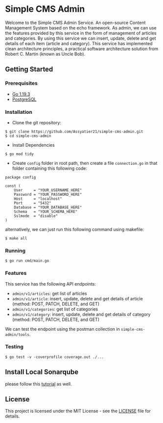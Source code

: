 # Simple CMS Admin

Welcome to the Simple CMS Admin Service. An open-source Content Management System based on the echo framework. As admin, we can use the features provided by this service in the form of management of articles and categories. By using this service we can insert, update, delete and get details of each item (article and category). This service has implemented clean architecture principles, a practical software architecture solution from Robert C. Martin (known as Uncle Bob).

## Getting Started

### Prerequisites

- [Go 1.19.3](https://go.dev/dl/)
- [PostgreSQL](https://www.postgresql.org/download/)

### Installation

- Clone the git repository:

```
$ git clone https://github.com/Assyatier21/simple-cms-admin.git
$ cd simple-cms-admin
```

- Install Dependencies

```
$ go mod tidy
```

- Create `config` folder in root path, then create a file `connection.go` in that folder containing this following code:

```
package config

const (
	User     = "YOUR_USERNAME_HERE"
	Password = "YOUR_PASSWORD_HERE"
	Host     = "localhost"
	Port     = "5432"
	Database = "YOUR_DATABASE_HERE"
	Schema   = "YOUR_SCHEMA_HERE"
	Sslmode  = "disable"
)
```

alternatively, we can just run this following command using makefile:

```
$ make all
```

### Running

```
$ go run cmd/main.go
```

### Features

This service has the following API endpoints:

- `admin/v1/articles`: get list of articles
- `admin/v1/article`: insert, update, delete and get details of article (method: POST, PATCH, DELETE, and GET)
- `admin/v1/categories`: get list of categories
- `admin/v1/category`: insert, update, delete and get details of category (method: POST, PATCH, DELETE, and GET)

We can test the endpoint using the postman collection in `simple-cms-admin/tools`.

### Testing

```
$ go test -v -coverprofile coverage.out ./...
```

## Install Local Sonarqube

please follow this [tutorial](https://techblost.com/how-to-setup-sonarqube-locally-on-mac/) as well.

## License

This project is licensed under the MIT License - see the [LICENSE](https://github.com/Assyatier21/simple-cms-admin/blob/master/LICENSE) file for details.
